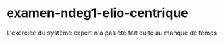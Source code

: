 # examen-ndeg1-elio-centrique

L'exercice du système expert n'a pas été fait quite au manque de temps

